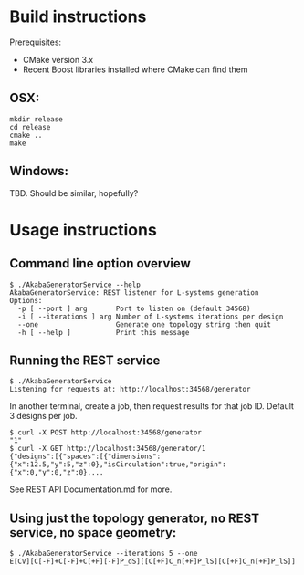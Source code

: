 Build instructions
======

Prerequisites:
* CMake version 3.x
* Recent Boost libraries installed where CMake can find them

## OSX:

```
mkdir release
cd release
cmake ..
make
```

## Windows:

TBD. Should be similar, hopefully?


Usage instructions
======

## Command line option overview

```
$ ./AkabaGeneratorService --help
AkabaGeneratorService: REST listener for L-systems generation
Options:
  -p [ --port ] arg       Port to listen on (default 34568)
  -i [ --iterations ] arg Number of L-systems iterations per design
  --one                   Generate one topology string then quit
  -h [ --help ]           Print this message
```

## Running the REST service

```
$ ./AkabaGeneratorService 
Listening for requests at: http://localhost:34568/generator
```

In another terminal, create a job, then request results for that job ID. Default 3 designs per job.
```
$ curl -X POST http://localhost:34568/generator
"1"
$ curl -X GET http://localhost:34568/generator/1
{"designs":[{"spaces":[{"dimensions":{"x":12.5,"y":5,"z":0},"isCirculation":true,"origin":{"x":0,"y":0,"z":0}....
```

See REST API Documentation.md for more.

## Using just the topology generator, no REST service, no space geometry:

```
$ ./AkabaGeneratorService --iterations 5 --one
E[CV][C[-F]+C[-F]+C[+F][-F]P_dS][[C[+F]C_n[+F]P_lS][C[+F]C_n[+F]P_lS]]
```

